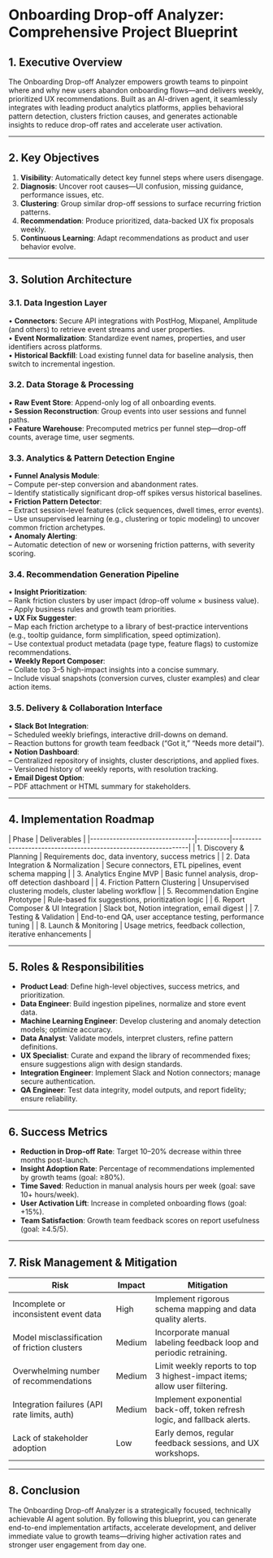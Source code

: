 # Onboarding Drop-off Analyzer: Comprehensive Project Blueprint

## 1. Executive Overview  
The Onboarding Drop-off Analyzer empowers growth teams to pinpoint where and why new users abandon onboarding flows—and delivers weekly, prioritized UX recommendations. Built as an AI-driven agent, it seamlessly integrates with leading product analytics platforms, applies behavioral pattern detection, clusters friction causes, and generates actionable insights to reduce drop-off rates and accelerate user activation.

---

## 2. Key Objectives  
1. **Visibility**: Automatically detect key funnel steps where users disengage.  
2. **Diagnosis**: Uncover root causes—UI confusion, missing guidance, performance issues, etc.  
3. **Clustering**: Group similar drop-off sessions to surface recurring friction patterns.  
4. **Recommendation**: Produce prioritized, data-backed UX fix proposals weekly.  
5. **Continuous Learning**: Adapt recommendations as product and user behavior evolve.

---

## 3. Solution Architecture

### 3.1. Data Ingestion Layer  
• **Connectors**: Secure API integrations with PostHog, Mixpanel, Amplitude (and others) to retrieve event streams and user properties.  
• **Event Normalization**: Standardize event names, properties, and user identifiers across platforms.  
• **Historical Backfill**: Load existing funnel data for baseline analysis, then switch to incremental ingestion.

### 3.2. Data Storage & Processing  
• **Raw Event Store**: Append-only log of all onboarding events.  
• **Session Reconstruction**: Group events into user sessions and funnel paths.  
• **Feature Warehouse**: Precomputed metrics per funnel step—drop-off counts, average time, user segments.

### 3.3. Analytics & Pattern Detection Engine  
• **Funnel Analysis Module**:  
  – Compute per-step conversion and abandonment rates.  
  – Identify statistically significant drop-off spikes versus historical baselines.  
• **Friction Pattern Detector**:  
  – Extract session-level features (click sequences, dwell times, error events).  
  – Use unsupervised learning (e.g., clustering or topic modeling) to uncover common friction archetypes.  
• **Anomaly Alerting**:  
  – Automatic detection of new or worsening friction patterns, with severity scoring.

### 3.4. Recommendation Generation Pipeline  
• **Insight Prioritization**:  
  – Rank friction clusters by user impact (drop-off volume × business value).  
  – Apply business rules and growth team priorities.  
• **UX Fix Suggester**:  
  – Map each friction archetype to a library of best-practice interventions (e.g., tooltip guidance, form simplification, speed optimization).  
  – Use contextual product metadata (page type, feature flags) to customize recommendations.  
• **Weekly Report Composer**:  
  – Collate top 3–5 high-impact insights into a concise summary.  
  – Include visual snapshots (conversion curves, cluster examples) and clear action items.

### 3.5. Delivery & Collaboration Interface  
• **Slack Bot Integration**:  
  – Scheduled weekly briefings, interactive drill-downs on demand.  
  – Reaction buttons for growth team feedback (“Got it,” “Needs more detail”).  
• **Notion Dashboard**:  
  – Centralized repository of insights, cluster descriptions, and applied fixes.  
  – Versioned history of weekly reports, with resolution tracking.  
• **Email Digest Option**:  
  – PDF attachment or HTML summary for stakeholders.

---

## 4. Implementation Roadmap

| Phase                          | Deliverables |
|--------------------------------|----------|----------------------------------------------------------------|
| 1. Discovery & Planning        |  Requirements doc, data inventory, success metrics              |
| 2. Data Integration & Normalization | Secure connectors, ETL pipelines, event schema mapping         |
| 3. Analytics Engine MVP        | Basic funnel analysis, drop-off detection dashboard            |
| 4. Friction Pattern Clustering | Unsupervised clustering models, cluster labeling workflow       |
| 5. Recommendation Engine Prototype | Rule-based fix suggestions, prioritization logic               |
| 6. Report Composer & UI Integration | Slack bot, Notion integration, email digest                    |
| 7. Testing & Validation        | End-to-end QA, user acceptance testing, performance tuning     |
| 8. Launch & Monitoring         | Usage metrics, feedback collection, iterative enhancements     |

---

## 5. Roles & Responsibilities

- **Product Lead**: Define high-level objectives, success metrics, and prioritization.  
- **Data Engineer**: Build ingestion pipelines, normalize and store event data.  
- **Machine Learning Engineer**: Develop clustering and anomaly detection models; optimize accuracy.  
- **Data Analyst**: Validate models, interpret clusters, refine pattern definitions.  
- **UX Specialist**: Curate and expand the library of recommended fixes; ensure suggestions align with design standards.  
- **Integration Engineer**: Implement Slack and Notion connectors; manage secure authentication.  
- **QA Engineer**: Test data integrity, model outputs, and report fidelity; ensure reliability.

---

## 6. Success Metrics

- **Reduction in Drop-off Rate**: Target 10–20% decrease within three months post-launch.  
- **Insight Adoption Rate**: Percentage of recommendations implemented by growth teams (goal: ≥80%).  
- **Time Saved**: Reduction in manual analysis hours per week (goal: save 10+ hours/week).  
- **User Activation Lift**: Increase in completed onboarding flows (goal: +15%).  
- **Team Satisfaction**: Growth team feedback scores on report usefulness (goal: ≥4.5/5).

---

## 7. Risk Management & Mitigation

| Risk                                | Impact | Mitigation                                                                     |
|-------------------------------------|--------|--------------------------------------------------------------------------------|
| Incomplete or inconsistent event data | High   | Implement rigorous schema mapping and data quality alerts.                    |
| Model misclassification of friction clusters | Medium | Incorporate manual labeling feedback loop and periodic retraining.             |
| Overwhelming number of recommendations | Medium | Limit weekly reports to top 3 highest-impact items; allow user filtering.     |
| Integration failures (API rate limits, auth) | Medium | Implement exponential back-off, token refresh logic, and fallback alerts.      |
| Lack of stakeholder adoption         | Low    | Early demos, regular feedback sessions, and UX workshops.                     |

---

## 8. Conclusion

The Onboarding Drop-off Analyzer is a strategically focused, technically achievable AI agent solution. By following this blueprint, you can generate end-to-end implementation artifacts, accelerate development, and deliver immediate value to growth teams—driving higher activation rates and stronger user engagement from day one.